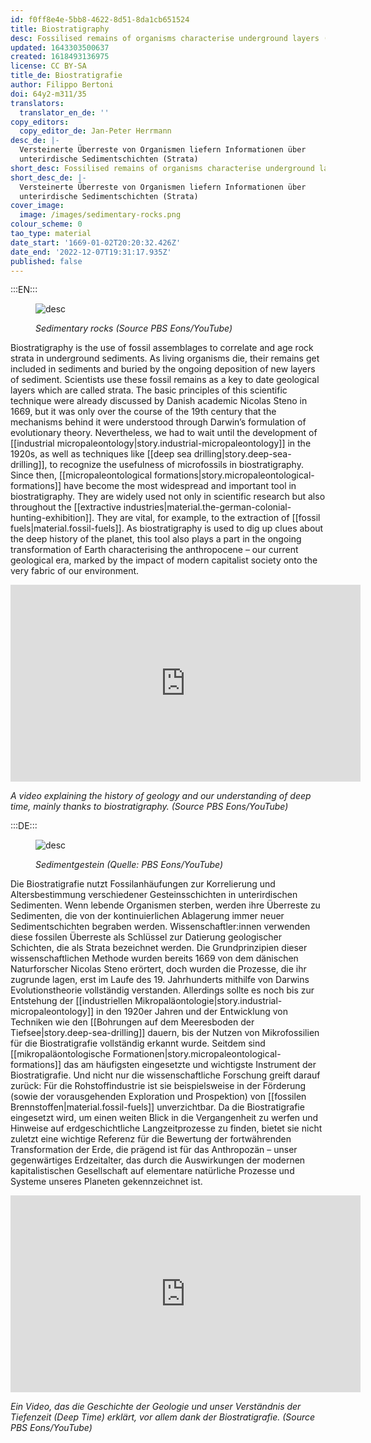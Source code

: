 ```yaml
---
id: f0ff8e4e-5bb8-4622-8d51-8da1cb651524
title: Biostratigraphy
desc: Fossilised remains of organisms characterise underground layers (strata)
updated: 1643303500637
created: 1618493136975
license: CC BY-SA
title_de: Biostratigrafie
author: Filippo Bertoni
doi: 64y2-m311/35
translators:
  translator_en_de: ''
copy_editors:
  copy_editor_de: Jan-Peter Herrmann
desc_de: |-
  Versteinerte Überreste von Organismen liefern Informationen über
  unterirdische Sedimentschichten (Strata)
short_desc: Fossilised remains of organisms characterise underground layers (strata)
short_desc_de: |-
  Versteinerte Überreste von Organismen liefern Informationen über
  unterirdische Sedimentschichten (Strata)
cover_image:
  image: /images/sedimentary-rocks.png
colour_scheme: 0
tao_type: material
date_start: '1669-01-02T20:20:32.426Z'
date_end: '2022-12-07T19:31:17.935Z'
published: false
---
```


:::EN:::

<figure>

![desc](/images/filo/sedimentary-rocks.png)

<figcaption>

_Sedimentary rocks (Source PBS Eons/YouTube)_

</figcaption>

</figure>

Biostratigraphy is the use of fossil assemblages to correlate and age rock strata in underground sediments. As living organisms die, their remains get included in sediments and buried by the ongoing deposition of new layers of sediment. Scientists use these fossil remains as a key to date geological layers which are called strata. The basic principles of this scientific technique were already discussed by Danish academic Nicolas Steno in 1669, but it was only over the course of the 19th century that the mechanisms behind it were understood through Darwin’s formulation of evolutionary theory. Nevertheless, we had to wait until the development of [[industrial micropaleontology|story.industrial-micropaleontology]] in the 1920s, as well as techniques like [[deep sea drilling|story.deep-sea-drilling]], to recognize the usefulness of microfossils in biostratigraphy. Since then, [[micropaleontological formations|story.micropaleontological-formations]] have become the most widespread and important tool in biostratigraphy. They are widely used not only in scientific research but also throughout the [[extractive industries|material.the-german-colonial-hunting-exhibition]]. They are vital, for example, to the extraction of [[fossil fuels|material.fossil-fuels]]. As biostratigraphy is used to dig up clues about the deep history of the planet, this tool also plays a part in the ongoing transformation of Earth characterising the anthropocene – our current geological era, marked by the impact of modern capitalist society onto the very fabric of our environment.

<iframe width="560" height="315" src="https://www.youtube-nocookie.com/embed/rWp5ZpJAIAE?controls=0" title="YouTube video player" frameborder="0" allow="accelerometer; autoplay; clipboard-write; encrypted-media; gyroscope; picture-in-picture" allowfullscreen></iframe>

<figcaption>

_A video explaining the history of geology and our understanding of deep time, mainly thanks to biostratigraphy. (Source PBS Eons/YouTube)_

</figcaption>

:::DE:::

<figure>

![desc](/images/filo/sedimentary-rocks.png)

<figcaption>

_Sedimentgestein (Quelle: PBS Eons/YouTube)_

</figcaption>

</figure>

Die Biostratigrafie nutzt Fossilanhäufungen zur Korrelierung und Altersbestimmung verschiedener Gesteinsschichten in unterirdischen Sedimenten. Wenn lebende Organismen sterben, werden ihre Überreste zu Sedimenten, die von der kontinuierlichen Ablagerung immer neuer Sedimentschichten begraben werden. Wissenschaftler:innen verwenden diese fossilen Überreste als Schlüssel zur Datierung geologischer Schichten, die als Strata bezeichnet werden. Die Grundprinzipien dieser wissenschaftlichen Methode wurden bereits 1669 von dem dänischen Naturforscher Nicolas Steno erörtert, doch wurden die Prozesse, die ihr zugrunde lagen, erst im Laufe des 19. Jahrhunderts mithilfe von Darwins Evolutionstheorie vollständig verstanden. Allerdings sollte es noch bis zur Entstehung der [[industriellen Mikropaläontologie|story.industrial-micropaleontology]] in den 1920er Jahren und der Entwicklung von Techniken wie den [[Bohrungen auf dem Meeresboden der Tiefsee|story.deep-sea-drilling]] dauern, bis der Nutzen von Mikrofossilien für die Biostratigrafie vollständig erkannt wurde. Seitdem sind [[mikropaläontologische Formationen|story.micropaleontological-formations]] das am häufigsten eingesetzte und wichtigste Instrument der Biostratigrafie. Und nicht nur die wissenschaftliche Forschung greift darauf zurück: Für die Rohstoffindustrie ist sie beispielsweise in der Förderung (sowie der vorausgehenden Exploration und Prospektion) von [[fossilen Brennstoffen|material.fossil-fuels]] unverzichtbar. Da die Biostratigrafie eingesetzt wird, um einen weiten Blick in die Vergangenheit zu werfen und Hinweise auf erdgeschichtliche Langzeitprozesse zu finden, bietet sie nicht zuletzt eine wichtige Referenz für die Bewertung der fortwährenden Transformation der Erde, die prägend ist für das Anthropozän – unser gegenwärtiges Erdzeitalter, das durch die Auswirkungen der modernen kapitalistischen Gesellschaft auf elementare natürliche Prozesse und Systeme unseres Planeten gekennzeichnet ist.

<iframe width="560" height="315" src="https://www.youtube-nocookie.com/embed/rWp5ZpJAIAE?controls=0" title="YouTube video player" frameborder="0" allow="accelerometer; autoplay; clipboard-write; encrypted-media; gyroscope; picture-in-picture" allowfullscreen></iframe>

<figcaption>

_Ein Video, das die Geschichte der Geologie und unser Verständnis der Tiefenzeit (Deep Time) erklärt, vor allem dank der Biostratigrafie. (Source PBS Eons/YouTube)_

</figcaption>
